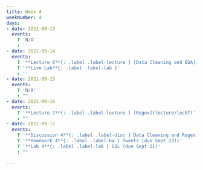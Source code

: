 ```yaml
---
title: Week 4
weekNumber: 4
days:
- date: 2021-09-13
  events:
    ? 'N/A'
    : ''
- date: 2021-09-14
  events:
    ? '**Lecture 6**{: .label .label-lecture } [Data Cleaning and EDA](lecture/lec06)'
    ? '**Live Lab**{: .label .label-lab }'
    : ''
- date: 2021-09-15
  events:
    ? 'N/A'
    : ""
- date: 2021-09-16
  events:
    ? '**Lecture 7**{: .label .label-lecture } [Regex](lecture/lec07)'
    : ""
- date: 2021-09-17
  events:
    ? '**Discussion 4**{: .label .label-disc } Data Cleaning and Regex'
    ? '**Homework 4**{: .label .label-hw } Tweets (due Sept 23))'
    ? '**Lab 4**{: .label .label-lab } SQL (due Sept 21)'
    : ""

---
```

